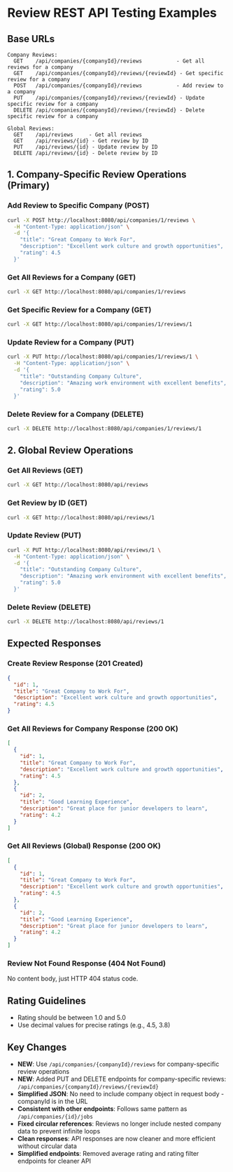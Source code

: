 # Review REST API Testing Examples

## Base URLs
```
Company Reviews: 
  GET    /api/companies/{companyId}/reviews           - Get all reviews for a company
  GET    /api/companies/{companyId}/reviews/{reviewId} - Get specific review for a company
  POST   /api/companies/{companyId}/reviews           - Add review to a company
  PUT    /api/companies/{companyId}/reviews/{reviewId} - Update specific review for a company
  DELETE /api/companies/{companyId}/reviews/{reviewId} - Delete specific review for a company

Global Reviews: 
  GET    /api/reviews     - Get all reviews
  GET    /api/reviews/{id} - Get review by ID
  PUT    /api/reviews/{id} - Update review by ID
  DELETE /api/reviews/{id} - Delete review by ID
```

## 1. Company-Specific Review Operations (Primary)

### Add Review to Specific Company (POST)
```bash
curl -X POST http://localhost:8080/api/companies/1/reviews \
  -H "Content-Type: application/json" \
  -d '{
    "title": "Great Company to Work For",
    "description": "Excellent work culture and growth opportunities",
    "rating": 4.5
  }'
```

### Get All Reviews for a Company (GET)
```bash
curl -X GET http://localhost:8080/api/companies/1/reviews
```

### Get Specific Review for a Company (GET)
```bash
curl -X GET http://localhost:8080/api/companies/1/reviews/1
```

### Update Review for a Company (PUT)
```bash
curl -X PUT http://localhost:8080/api/companies/1/reviews/1 \
  -H "Content-Type: application/json" \
  -d '{
    "title": "Outstanding Company Culture",
    "description": "Amazing work environment with excellent benefits",
    "rating": 5.0
  }'
```

### Delete Review for a Company (DELETE)
```bash
curl -X DELETE http://localhost:8080/api/companies/1/reviews/1
```

## 2. Global Review Operations

### Get All Reviews (GET)
```bash
curl -X GET http://localhost:8080/api/reviews
```

### Get Review by ID (GET)
```bash
curl -X GET http://localhost:8080/api/reviews/1
```

### Update Review (PUT)
```bash
curl -X PUT http://localhost:8080/api/reviews/1 \
  -H "Content-Type: application/json" \
  -d '{
    "title": "Outstanding Company Culture",
    "description": "Amazing work environment with excellent benefits",
    "rating": 5.0
  }'
```

### Delete Review (DELETE)
```bash
curl -X DELETE http://localhost:8080/api/reviews/1
```

## Expected Responses

### Create Review Response (201 Created)
```json
{
  "id": 1,
  "title": "Great Company to Work For",
  "description": "Excellent work culture and growth opportunities",
  "rating": 4.5
}
```

### Get All Reviews for Company Response (200 OK)
```json
[
  {
    "id": 1,
    "title": "Great Company to Work For",
    "description": "Excellent work culture and growth opportunities",
    "rating": 4.5
  },
  {
    "id": 2,
    "title": "Good Learning Experience",
    "description": "Great place for junior developers to learn",
    "rating": 4.2
  }
]
```

### Get All Reviews (Global) Response (200 OK)
```json
[
  {
    "id": 1,
    "title": "Great Company to Work For",
    "description": "Excellent work culture and growth opportunities",
    "rating": 4.5
  },
  {
    "id": 2,
    "title": "Good Learning Experience",
    "description": "Great place for junior developers to learn",
    "rating": 4.2
  }
]
```

### Review Not Found Response (404 Not Found)
No content body, just HTTP 404 status code.

## Rating Guidelines
- Rating should be between 1.0 and 5.0
- Use decimal values for precise ratings (e.g., 4.5, 3.8)

## Key Changes
- **NEW**: Use `/api/companies/{companyId}/reviews` for company-specific review operations
- **NEW**: Added PUT and DELETE endpoints for company-specific reviews: `/api/companies/{companyId}/reviews/{reviewId}`
- **Simplified JSON**: No need to include company object in request body - companyId is in the URL
- **Consistent with other endpoints**: Follows same pattern as `/api/companies/{id}/jobs`
- **Fixed circular references**: Reviews no longer include nested company data to prevent infinite loops
- **Clean responses**: API responses are now cleaner and more efficient without circular data
- **Simplified endpoints**: Removed average rating and rating filter endpoints for cleaner API
